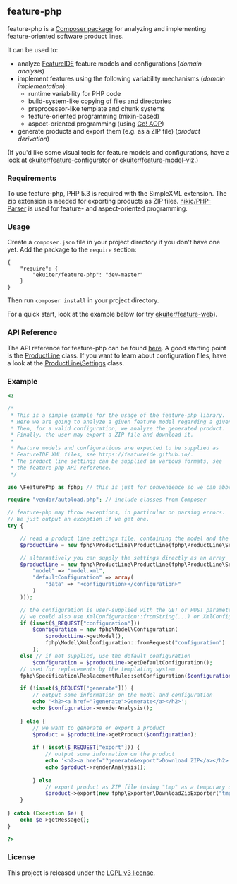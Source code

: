 ## feature-php

feature-php is a [Composer
package](https://packagist.org/packages/ekuiter/feature-php) for analyzing and
implementing feature-oriented software product lines.

It can be used to:

- analyze [FeatureIDE](https://featureide.github.io/) feature models and
  configurations (*domain analysis*)
- implement features using the following variability mechanisms (*domain
  implementation*):
  - runtime variability for PHP code
  - build-system-like copying of files and directories
  - preprocessor-like template and chunk systems
  - feature-oriented programming (mixin-based)
  - aspect-oriented programming (using [Go!
    AOP](https://github.com/goaop/framework))
- generate products and export them (e.g. as a ZIP file) (*product derivation*)

(If you'd like some visual tools for feature models and configurations, have a
look at
[ekuiter/feature-configurator](https://github.com/ekuiter/feature-configurator)
or [ekuiter/feature-model-viz](https://github.com/ekuiter/feature-model-viz).)

### Requirements

To use feature-php, PHP 5.3 is required with the SimpleXML extension. The zip
extension is needed for exporting products as ZIP files.
[nikic/PHP-Parser](https://github.com/nikic/PHP-Parser) is used for feature- and
aspect-oriented programming.

### Usage

Create a `composer.json` file in your project directory if you don't have one
yet. Add the package to the `require` section:

```
{
    "require": {
        "ekuiter/feature-php": "dev-master"
    }
}
```

Then run `composer install` in your project directory.

For a quick start, look at the example below (or try
[ekuiter/feature-web](https://github.com/ekuiter/feature-web)).

### API Reference

The API reference for feature-php can be found
[here](http://ekuiter.github.io/feature-php). A good starting point is the
[ProductLine](http://ekuiter.github.io/feature-php/classes/FeaturePhp.ProductLine.ProductLine.html)
class. If you want to learn about configuration files, have a look at the
[ProductLine\Settings](http://ekuiter.github.io/feature-php/classes/FeaturePhp.ProductLine.Settings.html)
class.

### Example

```php
<?

/*
 * This is a simple example for the usage of the feature-php library.
 * Here we are going to analyze a given feature model regarding a given configuration.
 * Then, for a valid configuration, we analyze the generated product.
 * Finally, the user may export a ZIP file and download it.
 * 
 * Feature models and configurations are expected to be supplied as
 * FeatureIDE XML files, see https://featureide.github.io/.
 * The product line settings can be supplied in various formats, see
 * the feature-php API reference.
 */

use \FeaturePhp as fphp; // this is just for convenience so we can abbreviate the prefix "FeaturePhp\" below

require "vendor/autoload.php"; // include classes from Composer

// feature-php may throw exceptions, in particular on parsing errors.
// We just output an exception if we get one.
try {

    // read a product line settings file, containing the model and the default configuration
    $productLine = new fphp\ProductLine\ProductLine(fphp\ProductLine\Settings::fromFile("config.json"));

    // alternatively you can supply the settings directly as an array
    $productLine = new fphp\ProductLine\ProductLine(fphp\ProductLine\Settings::fromArray(array(
        "model" => "model.xml",
        "defaultConfiguration" => array(
            "data" => "<configuration></configuration>"
        )
    )));

    // the configuration is user-supplied with the GET or POST parameter "configuration"
    // we could also use XmlConfiguration::fromString(...) or XmlConfiguration::fromFile(...)
    if (isset($_REQUEST["configuration"]))
        $configuration = new fphp\Model\Configuration(
            $productLine->getModel(),
            fphp\Model\XmlConfiguration::fromRequest("configuration")
        );
    else // if not supplied, use the default configuration
        $configuration = $productLine->getDefaultConfiguration();
    // used for replacements by the templating system
    fphp\Specification\ReplacementRule::setConfiguration($configuration);

    if (!isset($_REQUEST["generate"])) {
        // output some information on the model and configuration
        echo '<h2><a href="?generate">Generate</a></h2>';
        echo $configuration->renderAnalysis();
        
    } else {
        // we want to generate or export a product
        $product = $productLine->getProduct($configuration);
        
        if (!isset($_REQUEST["export"])) {
            // output some information on the product
            echo '<h2><a href="?generate&export">Download ZIP</a></h2>';
            echo $product->renderAnalysis();
            
        } else
            // export product as ZIP file (using "tmp" as a temporary directory)
            $product->export(new fphp\Exporter\DownloadZipExporter("tmp"));
    }
    
} catch (Exception $e) {
    echo $e->getMessage();
}

?>
```

### License

This project is released under the [LGPL v3 license](LICENSE.txt).